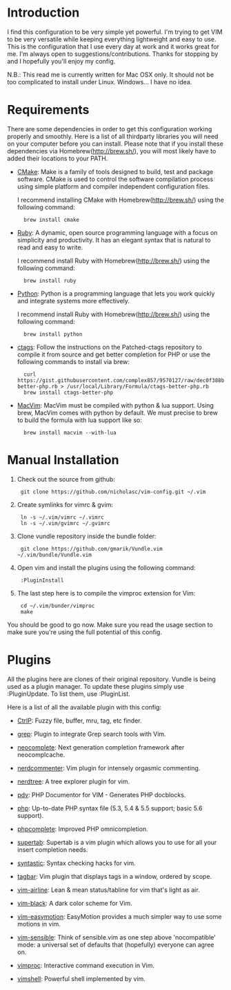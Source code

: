 Introduction
===========
I find this configuration to be very simple yet powerful. I'm trying to get VIM to be very versatile while keeping everything lightweight and easy to use. This is the configuration that I use every day at work and it works great for me. I'm always open to suggestions/contributions. Thanks for stopping by and I hopefully you'll enjoy my config.

N.B.: This read me is currently written for Mac OSX only. It should not be too complicated to install under Linux. Windows... I have no idea.

Requirements
============
There are some dependencies in order to get this configuration working properly and smoothly. Here is a list of all thirdparty libraries you will need on your computer before you can install. Please note that if you install these dependencies via Homebrew(http://brew.sh/), you will most likely have to added their locations to your PATH.

* [CMake](http://www.cmake.org/cmake/resources/software.html): Make is a family of tools designed to build, test and package software. CMake is used to control the software compilation process using simple platform and compiler independent configuration files.

	I recommend installing CMake with Homebrew(http://brew.sh/) using the following command:

		brew install cmake

* [Ruby](https://www.ruby-lang.org/en/): A dynamic, open source programming language with a focus on simplicity and productivity. It has an elegant syntax that is natural to read and easy to write.

	I recommend install Ruby with Homebrew(http://brew.sh/) using the following command:

		brew install ruby

* [Python](https://www.python.org/): Python is a programming language that lets you work quickly and integrate systems more effectively.

	I recommend install Ruby with Homebrew(http://brew.sh/) using the following command:

		brew install python

* [ctags](https://github.com/shawncplus/phpcomplete.vim/wiki/Patched-ctags): Follow the instructions on the Patched-ctags repository to compile it from source and get better completion for PHP or use the following commands to install via brew:

		curl https://gist.githubusercontent.com/complex857/9570127/raw/dec0f388be51d9ab6888db6d0ee3e82dfc37837c/ctags-better-php.rb > /usr/local/Library/Formula/ctags-better-php.rb
		brew install ctags-better-php

* [MacVim](https://code.google.com/p/macvim/): MacVim must be compiled with python & lua support. Using brew, MacVim comes with python by default. We must precise to brew to build the formula with lua support like so:

		brew install macvim --with-lua

Manual Installation
===================

1. Check out the source from github:

		git clone https://github.com/nicholasc/vim-config.git ~/.vim

2. Create symlinks for vimrc & gvim:

		ln -s ~/.vim/vimrc ~/.vimrc
		ln -s ~/.vim/gvimrc ~/.gvimrc

3. Clone vundle repository inside the bundle folder:

		git clone https://github.com/gmarik/Vundle.vim ~/.vim/bundle/Vundle.vim

4. Open vim and install the plugins using the following command:
	
		:PluginInstall

5. The last step here is to compile the vimproc extension for Vim:

		cd ~/.vim/bunder/vimproc
		make

You should be good to go now. Make sure you read the usage section to make sure you're using the full potential of this config.

Plugins
=======

All the plugins here are clones of their original repository. Vundle is being used as a plugin manager. To update these plugins simply use :PluginUpdate. To list them, use :PluginList.

Here is a list of all the available plugin with this config:

* [CtrlP](https://github.com/kien/ctrlp.vim): Fuzzy file, buffer, mru, tag, etc finder.

* [grep](https://github.com/yegappan/grep): Plugin to integrate Grep search tools with Vim.

* [neocomplete](https://github.com/Shougo/neocomplete.vim): Next generation completion framework after neocomplcache.

* [nerdcommenter](https://github.com/scrooloose/nerdcommenter): Vim plugin for intensely orgasmic commenting.

* [nerdtree](https://github.com/scrooloose/nerdtree): A tree explorer plugin for vim.

* [pdv](https://github.com/tobyS/pdv): PHP Documentor for VIM - Generates PHP docblocks.

* [php](https://github.com/StanAngeloff/php.vim): Up-to-date PHP syntax file (5.3, 5.4 & 5.5 support; basic 5.6 support).

* [phpcomplete](https://github.com/shawncplus/phpcomplete.vim): Improved PHP omnicompletion.

* [supertab](https://github.com/ervandew/supertab): Supertab is a vim plugin which allows you to use <Tab> for all your insert completion needs.

* [syntastic](https://github.com/scrooloose/syntastic): Syntax checking hacks for vim.

* [tagbar](https://github.com/majutsushi/tagbar): Vim plugin that displays tags in a window, ordered by scope.

* [vim-airline](https://github.com/bling/vim-airline): Lean & mean status/tabline for vim that's light as air.

* [vim-black](https://github.com/nicholasc/vim-black): A dark color scheme for Vim.

* [vim-easymotion](https://github.com/Lokaltog/vim-easymotion): EasyMotion provides a much simpler way to use some motions in vim.

* [vim-sensible](https://github.com/tpope/vim-sensible): Think of sensible.vim as one step above 'nocompatible' mode: a universal set of defaults that (hopefully) everyone can agree on.

* [vimproc](https://github.com/Shougo/vimproc.vim): Interactive command execution in Vim.

* [vimshell](https://github.com/Shougo/vimshell.vim): Powerful shell implemented by vim.
